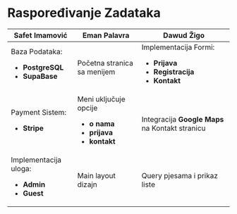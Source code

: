 # Raspoređivanje Zadataka

| Safet Imamović                                                       | Eman Palavra                                                                                     | Dawud Žigo                                                                                       |
|----------------------------------------------------------------------|--------------------------------------------------------------------------------------------------|--------------------------------------------------------------------------------------------------|
| Baza Podataka: <ul><li>**PostgreSQL**</li><li>**SupaBase**</li></ul> | Početna stranica sa menijem                                                                      | Implementacija Formi: <ul><li>**Prijava**</li><li>**Registracija**</li><li>**Kontakt**</li></ul> |
| Payment Sistem: <ul><li>**Stripe**</li></ul>                         | Meni uključuje opcije <ul> <li> **o nama** </li> <li>**prijava**</li> <li>**kontakt**</li> </ul> | Integracija **Google Maps** na Kontakt stranicu                                                  |
| Implementacija uloga: <ul><li>**Admin**</li><li>**Guest**</li></ul>  | Main layout dizajn                                                                               | Query pjesama i prikaz liste                                                                     |
